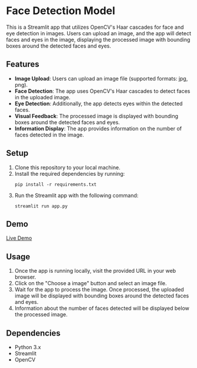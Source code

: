 # Face Detection Model

This is a Streamlit app that utilizes OpenCV's Haar cascades for face and eye detection in images. Users can upload an image, and the app will detect faces and eyes in the image, displaying the processed image with bounding boxes around the detected faces and eyes.

## Features

- **Image Upload**: Users can upload an image file (supported formats: jpg, png).
- **Face Detection**: The app uses OpenCV's Haar cascades to detect faces in the uploaded image.
- **Eye Detection**: Additionally, the app detects eyes within the detected faces.
- **Visual Feedback**: The processed image is displayed with bounding boxes around the detected faces and eyes.
- **Information Display**: The app provides information on the number of faces detected in the image.

## Setup

1. Clone this repository to your local machine.
2. Install the required dependencies by running:
   ```
   pip install -r requirements.txt
   ```
3. Run the Streamlit app with the following command:
   ```
   streamlit run app.py
   ```

## Demo
[Live Demo](https://face-detection-model-jb.streamlit.app/)

## Usage

1. Once the app is running locally, visit the provided URL in your web browser.
2. Click on the "Choose a image" button and select an image file.
3. Wait for the app to process the image. Once processed, the uploaded image will be displayed with bounding boxes around the detected faces and eyes.
4. Information about the number of faces detected will be displayed below the processed image.

## Dependencies

- Python 3.x
- Streamlit
- OpenCV

